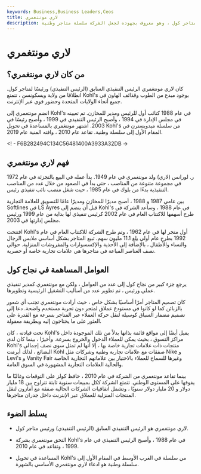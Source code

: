 ```yaml
---
keywords: Business,Business Leaders,Ceos
title: لاري مونتغمري
description: لاري مونتغمري هو الرئيس التنفيذي السابق ورئيس متاجر كول ، وهو معروف بجهوده لجعل الشركة سلسلة متاجر وطنية.
---
```


# لاري مونتغمري
## من كان لاري مونتغمري؟

كان لاري مونتغمري الرئيس التنفيذي السابق (الرئيس التنفيذي) ورئيسًا لمتاجر كول. انطلاقا من ولاية ويسكونسن ، تتمتع Kohl's بوجود مبدع من الطوب وقذائف الهاون في جميع أنحاء الولايات المتحدة وحضور قوي عبر الإنترنت.

انضم مونتغمري إلى Kohl's في عام 1988 كنائب أول للرئيس ومدير للمخازن. تم تعيينه في مجلس الإدارة في 1994 ، وأصبح الرئيس التنفيذي في 1999 ، وأصبح رئيسًا في 2003. اشتهر مونتغمري بالمساعدة في تحويل Kohl's من سلسلة ميدويسترن في المقام الأول إلى سلسلة وطنية. تقاعد عام 2010 ، وافته المنية عام 2019.

<! - F6B282494C134C56481400A3933A32DB ->

## فهم لاري مونتغمري

ر. لورانس (لاري) ولد مونتغمري في عام 1949. بدأ عمله في البيع بالتجزئة في عام 1972 في مجموعة متنوعة من المناصب ، حتى بدأ في الصعود من خلال عدد من المناصب التنفيذية بدءًا من بلوك في عام 1985 ، حيث شغل منصب نائب تنفيذي رئيس.

بين عامي 1987 و 1988 ، أصبح مديرًا للمخازن ومديرًا عامًا للتسويق للعلامة التجارية Softlines في LS Ayres قبل أن ينضم إلى Kohl's في عام 1988 ، وساعد الشركة في طرح أسهمها للاكتتاب العام في عام 2002 كرئيس تنفيذي لها بداية من عام 1999 ورئيس مجلس إدارتها في 2003.

افتتحت Kohl's أول متجر لها في عام 1962 ، وتم طرح الشركة للاكتتاب العام في عام 1992 بطرح عام أولي [بلغ](/publicoffering) 11.1 مليون سهم. تبيع المتاجر بشكل أساسي ملابس الرجال والنساء والأطفال ، بالإضافة إلى الأحذية والإكسسوارات والمفروشات المنزلية. حوالي نصف العناصر المباعة في متاجرها هي علامات تجارية خاصة أو حصرية.

## العوامل المساهمة في نجاح كول

يرجع جزء كبير من نجاح كول إلى عدد من العوامل ، ولكن مع مونتغمري كمدير تنفيذي عملي ورئيس ، تم تطوير عدد من أساليب التشغيل الرئيسية وتطويرها.

كان تصميم المتاجر أمرًا أساسيًا بشكل خاص ، حيث أرادت مونتغمري تجنب أي شعور بالزبائن كما لو كانوا في مستودع عملاق لمتجر دون تجربة مستخدم واضحة. دعا إلى تصميم مضمار السباق كوسيلة لنقل حركة العملاء عبر المتاجر بسرعة مع القدرة على العثور على ما يحتاجون إليه وبطريقة معقولة.

تحت قيادته ، كان Kohl's يميل أيضًا إلى مواقع قائمة بذاتها بدلاً من تلك الموجودة داخل مراكز التسوق ، بحيث يمكن للعملاء الدخول والخروج بسرعة. وأخيرًا ، بينما كان لدى Kohl's منتجات ذات علامات تجارية خاصة بها ، إلا أنها لم تمثل سوى نصف إجمالي البضائع ، لذلك أبرمت Kohl صفقات مع علامات تجارية وطنية وشركات مثل Nike و Levi's و Vanity Fair وغيرها للسماح للعملاء بالاختيار بين علاماتهم التجارية الخاصة والحالية العلامات التجارية المشهورة في السوق العامة.

بينما تقاعد مونتغمري من الشركة في عام 2010 ، حافظ كولز على التوقعات وغالبًا ما يفوقها على المستوى الوطني. تتمتع الشركة ككل بمبيعات سنوية ثابتة تتراوح بين 18 مليار دولار و 20 مليار دولار سنويًا ، وتشمل اتفاقيات الشركات الحالية صفقة مع أمازون لنقل المنتجات المنزلية للعملاق عبر الإنترنت داخل جدران متاجرها.

## يسلط الضوء

- لاري مونتغمري هو الرئيس التنفيذي السابق (الرئيس التنفيذي) ورئيس متاجر كول.

- التحق مونتغمري بشركة Kohl's في عام 1988 ، وأصبح الرئيس التنفيذي في عام 1999 ، وتقاعد في عام 2010.

- المساعدة في تحويل Kohl's من سلسلة في الغرب الأوسط في المقام الأول إلى سلسلة وطنية هو ادعاء لاري مونتغمري الأساسي بالشهرة.

